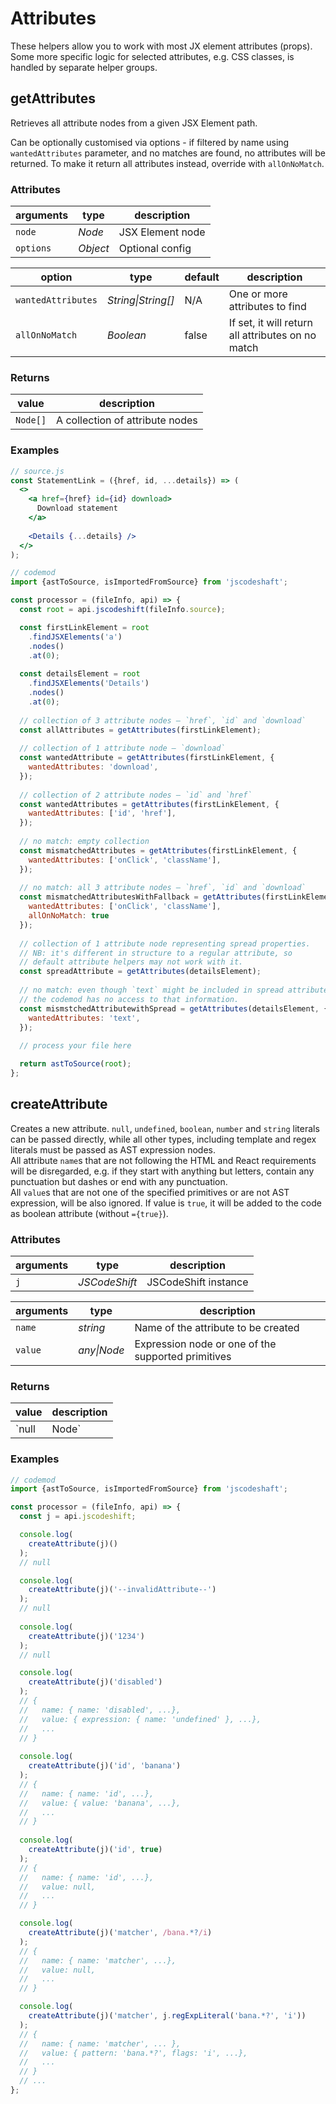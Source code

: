 # Attributes

These helpers allow you to work with most JX element attributes (props). Some more specific logic for selected attributes, e.g. CSS classes, is handled by separate helper groups.


## getAttributes
Retrieves all attribute nodes from a given JSX Element path.

Can be optionally customised via options - if filtered by name
using `wantedAttributes` parameter, and no matches are found,
no attributes will be returned. To make it return all attributes
instead, override with `allOnNoMatch`.

### Attributes
| arguments | type     | description      |
|-----------|----------|------------------|
| `node`    | _Node_   | JSX Element node |
| `options` | _Object_ | Optional config  |

| option | type | default | description |
|--------|------|---------|-------------|
| `wantedAttributes` | _String\|String[]_ | N/A   | One or more attributes to find |
| `allOnNoMatch`     | _Boolean_          | false | If set, it will return all attributes on no match |

### Returns
| value    | description                     |
|----------|---------------------------------|
| `Node[]` | A collection of attribute nodes |


### Examples
```jsx
// source.js
const StatementLink = ({href, id, ...details}) => (
  <>
    <a href={href} id={id} download>
      Download statement
    </a>
    
    <Details {...details} />
  </>
);
```
```js
// codemod
import {astToSource, isImportedFromSource} from 'jscodeshaft';

const processor = (fileInfo, api) => {
  const root = api.jscodeshift(fileInfo.source);

  const firstLinkElement = root
    .findJSXElements('a')
    .nodes()
    .at(0);
  
  const detailsElement = root
    .findJSXElements('Details')
    .nodes()
    .at(0);
  
  // collection of 3 attribute nodes – `href`, `id` and `download`
  const allAttributes = getAttributes(firstLinkElement);  
  
  // collection of 1 attribute node – `download`
  const wantedAttribute = getAttributes(firstLinkElement, {
    wantedAttributes: 'download',
  });  
  
  // collection of 2 attribute nodes – `id` and `href`
  const wantedAttributes = getAttributes(firstLinkElement, {
    wantedAttributes: ['id', 'href'],
  });  
  
  // no match: empty collection
  const mismatchedAttributes = getAttributes(firstLinkElement, {
    wantedAttributes: ['onClick', 'className'],
  });  
  
  // no match: all 3 attribute nodes – `href`, `id` and `download`
  const mismatchedAttributesWithFallback = getAttributes(firstLinkElement, {
    wantedAttributes: ['onClick', 'className'],
    allOnNoMatch: true
  });
  
  // collection of 1 attribute node representing spread properties.
  // NB: it's different in structure to a regular attribute, so 
  // default attribute helpers may not work with it.  
  const spreadAttribute = getAttributes(detailsElement);  
  
  // no match: even though `text` might be included in spread attributes,
  // the codemod has no access to that information.
  const mismstchedAttributewithSpread = getAttributes(detailsElement, {
    wantedAttributes: 'text',
  });
  
  // process your file here

  return astToSource(root);
};
```



## createAttribute
Creates a new attribute.
`null`, `undefined`, `boolean`, `number` and `string` literals can be passed directly, while all other types, including template and regex literals must be passed as AST expression nodes.   
All attribute `name`s that are not following the HTML and React requirements will be disregarded, e.g. if they start with anything but letters, contain any punctuation but dashes or end with any punctuation.   
All `value`s that are not one of the specified primitives or are not AST expression, will be also ignored.
If value is `true`, it will be added to the code as boolean attribute (without `={true}`).

### Attributes
| arguments | type          | description             |
|-----------|---------------|-------------------------|
| `j`       | _JSCodeShift_ | JSCodeShift instance    |

| arguments       | type        | description |
|-----------------|-------------|----------|
| `name`          | _string_    | Name of the attribute to be created |
| `value`         | _any\|Node_ | Expression node or one of the supported primitives |

### Returns
| value       | description |
|-------------|-------------|
| `null|Node` | Attribute node on success, `null` on failure |


### Examples
```js
// codemod
import {astToSource, isImportedFromSource} from 'jscodeshaft';

const processor = (fileInfo, api) => {
  const j = api.jscodeshift;

  console.log(
    createAttribute(j)()
  );
  // null

  console.log(
    createAttribute(j)('--invalidAttribute--')
  );
  // null
  
  console.log(
    createAttribute(j)('1234')
  );
  // null

  console.log(
    createAttribute(j)('disabled')
  );
  // { 
  //   name: { name: 'disabled', ...}, 
  //   value: { expression: { name: 'undefined' }, ...}, 
  //   ... 
  // }
  
  console.log(
    createAttribute(j)('id', 'banana')
  );
  // { 
  //   name: { name: 'id', ...}, 
  //   value: { value: 'banana', ...}, 
  //   ... 
  // }  
  
  console.log(
    createAttribute(j)('id', true)
  );
  // { 
  //   name: { name: 'id', ...}, 
  //   value: null, 
  //   ... 
  // }

  console.log(
    createAttribute(j)('matcher', /bana.*?/i)
  );
  // { 
  //   name: { name: 'matcher', ...}, 
  //   value: null, 
  //   ... 
  // }

  console.log(
    createAttribute(j)('matcher', j.regExpLiteral('bana.*?', 'i'))
  );
  // { 
  //   name: { name: 'matcher', ... },
  //   value: { pattern: 'bana.*?', flags: 'i', ...},
  //   ... 
  // }
  // ...
};
```
